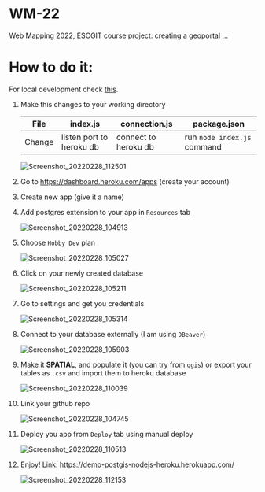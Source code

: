 # WM-22

Web Mapping 2022, ESCGIT course project: creating a geoportal ...

# How to do it:

For local development check [this](https://github.com/ayoubft/demo-postgis-nodejs).

1. Make this changes to your working directory

   | File   | index.js                 | connection.js        | package.json                |
   | ------ | ------------------------ | -------------------- | --------------------------- |
   | Change | listen port to heroku db | connect to heroku db | run `node index.js` command |

   ![Screenshot_20220228_112501](https://user-images.githubusercontent.com/63267601/155966828-9b1048eb-10c3-483f-b8c2-d89f1cf8b598.png)

2. Go to https://dashboard.heroku.com/apps (create your account)
3. Create new app (give it a name)
4. Add postgres extension to your app in `Resources` tab

   ![Screenshot_20220228_104913](https://user-images.githubusercontent.com/63267601/155961716-14fca10c-00db-4c7b-9570-71b66a3bcb02.png)

5. Choose `Hobby Dev` plan

   ![Screenshot_20220228_105027](https://user-images.githubusercontent.com/63267601/155961951-47187737-b58d-47e3-a081-2e1e320a2fe6.png)

6. Click on your newly created database

   ![Screenshot_20220228_105211](https://user-images.githubusercontent.com/63267601/155962220-dcafe7de-fd4c-4d44-a68a-b263406e0903.png)

7. Go to settings and get you credentials

   ![Screenshot_20220228_105314](https://user-images.githubusercontent.com/63267601/155962383-5a6e702c-7aee-4536-b3dd-4a84bea95205.png)

8. Connect to your database externally (I am using `DBeaver`)

   ![Screenshot_20220228_105903](https://user-images.githubusercontent.com/63267601/155963231-4351d83c-8016-4b7a-b74f-84895897defe.png)

9. Make it **SPATIAL**, and populate it (you can try from `qgis`) or export your tables as `.csv` and import them to heroku database

   ![Screenshot_20220228_110039](https://user-images.githubusercontent.com/63267601/155963433-d2f191ed-f059-4753-a943-2e8cd2377677.png)

10. Link your github repo

    ![Screenshot_20220228_104745](https://user-images.githubusercontent.com/63267601/155961512-2467c310-294c-4697-8a70-6747183fa334.png)

11. Deploy you app from `Deploy` tab using manual deploy

    ![Screenshot_20220228_110513](https://user-images.githubusercontent.com/63267601/155964152-68f9bc5a-4917-4d76-81a8-bd0464bb6535.png)

12. Enjoy! Link: https://demo-postgis-nodejs-heroku.herokuapp.com/

    ![Screenshot_20220228_112153](https://user-images.githubusercontent.com/63267601/155966345-2bd412b8-f694-4e23-a032-87d0c00ebec1.png)
